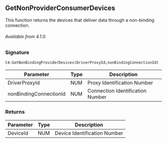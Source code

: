 ## GetNonProviderConsumerDevices

This function returns the devices that deliver data through a non-binding connection.


###### Available from 4.1.0.


### Signature

`C4:GetNonBindingProviderDevices(DriverProxyId,nonBindingConnectionId) `


| Parameter              | Type | Description                      |
| ---------------------- | ---- | -------------------------------- |
| DriverProxyId          | NUM  | Proxy Identification Number      |
| nonBindingConnectionId | NUM  | Connection Identification Number |


### Returns

| Parameter | Type | Description                  |
| --------- | ---- | ---------------------------- |
| DeviceId  | NUM  | Device Identification Number |

